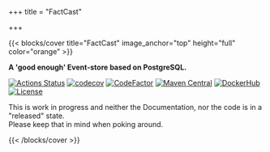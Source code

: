 +++
title = "FactCast"

+++

{{< blocks/cover title="FactCast" image_anchor="top" height="full" color="orange" >}}

<div class="mx-auto">
	<p class="lead mt-2 py-5"><b>A 'good enough' Event-store based on PostgreSQL.</b></p>
</div>

[![Actions Status](https://github.com/factcast/factcast/actions/workflows/maven.yaml/badge.svg?branch=main)](https://github.com/factcast/factcast/actions)
[![codecov](https://codecov.io/gh/factcast/factcast/graph/badge.svg?token=0eHdAKj2ZY)](https://codecov.io/gh/factcast/factcast)
[![CodeFactor](https://www.codefactor.io/repository/github/factcast/factcast/badge)](https://www.codefactor.io/repository/github/factcast/factcast)
[![Maven
Central](https://img.shields.io/maven-central/v/org.factcast/factcast/0.9.svg)](http://search.maven.org/#search%7Cgav%7C1%7Cg%3A%22org.factcast)
[![DockerHub](https://img.shields.io/docker/v/factcast/factcast?label=dockerhub)](https://hub.docker.com/repository/docker/factcast/factcast/tags)
[![License](https://img.shields.io/github/license/factcast/factcast)](https://www.apache.org/licenses/LICENSE-2.0)

<p class="mt-5">This is work in progress and neither the Documentation, nor the code is in a "released" state.<br />Please keep that in mind when poking around.</p>
{{< /blocks/cover >}}
